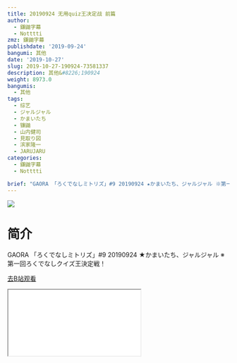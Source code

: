 ```yaml
---
title: 20190924 无用quiz王决定战 前篇
author:
  - 鎌鼬字幕
  - Notttti
zmz: 鎌鼬字幕
publishdate: '2019-09-24'
bangumi: 其他
date: '2019-10-27'
slug: 2019-10-27-190924-73581337
description: 其他&#8226;190924
weight: 8973.0
bangumis:
  - 其他
tags:
  - 综艺
  - ジャルジャル
  - かまいたち
  - 镰鼬
  - 山内健司
  - 見取り図
  - 滨家隆一
  - JARUJARU
categories:
  - 鎌鼬字幕
  - Notttti

brief: "GAORA 「ろくでなしミトリズ」#9 20190924 ★かまいたち、ジャルジャル ※第一回ろくでなしクイズ王決定戦！"
---
```

![](https://raw.githubusercontent.com/tcgriffith/owaraisite/master/static/tmpimg/468713b9e50f3c63eb78ebeaa781b7cbc97dc449.jpg.480.jpg)
# 简介  
GAORA
「ろくでなしミトリズ」#9 20190924 ★かまいたち、ジャルジャル
※第一回ろくでなしクイズ王決定戦！  

[去B站观看](https://www.bilibili.com/video/av73581337/)
<div class ="resp-container"><iframe class="testiframe" src="//player.bilibili.com/player.html?aid=73581337"", scrolling="no", allowfullscreen="true" > </iframe></div> 
